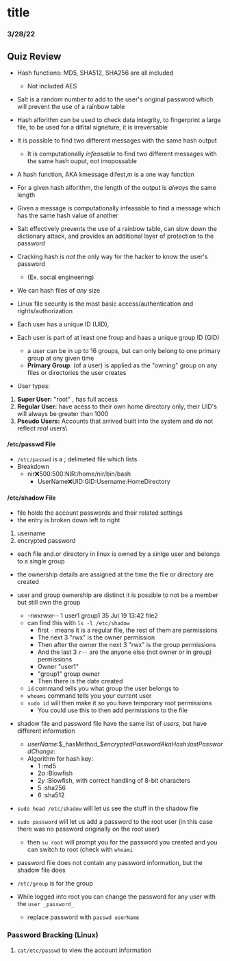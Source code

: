 # title
### 3/28/22

## Quiz Review
* Hash functions: MD5, SHA512, SHA256 are all included
  * Not included AES
* Salt is a random number to add to the user's original password which will prevent the use of a rainbow table
* Hash alforithm can be used to check data integrity, to fingerprint a large file, to be used for a difital signeture, it is irreversable
* It is possible to find two different messages with the same hash output
  * It is computationally _infeasable_ to find two different messages with the same hash ouput, not imopossable
* A hash function, AKA kmessage difest,m is a one way function
* For a given hash alforithm, the length of the output is _always_ the same length
* Given a message is computationally infeasable to find a message which has the same hash value of another
* Salt effectively prevents the use of a rainbow table, can slow down the dictionary attack, and provides an additional layer of protection to the password
* Cracking hash is *not* the only way for the hacker to know the user's password 
  * (Ex. social engineering)
* We can hash files of *any* size


* Linux file security is the most basic access/authentication and rights/authorization  
* Each user has a unique ID (UID),
* Each user is part of at least one froup and haas a unique group ID (GID)
  * a user can be in up to 16 groups, but can only belong to one primary group at any given time
  * **Primary Group**: (of a user) is applied as the "owning" group on any files or directories the user creates
* User types:

1. **Super User:** "root" , has full access
2. **Regular User:** have acess to their own home directory only, their UID's will always be greater than 1000
3. **Pseudo Users:** Accounts that arrived built into the system and do not reflect *real* users\

#### /etc/passwd File
* `/etc/passwd` is a ; delimeted file which lists 
* Breakdown
  * nir:x:500:500:NIR:/home/nir/bin/bash
    * UserName:x:UID:GID:Username:HomeDirectory

#### /etc/shadow File
* file holds the account passwords and their related settings
* the entry is broken down left to right

1. username
2. encrypted password
* each file and.or directory in linux is owned by a sinlge user and belongs to a single group
* the ownership details are assigned at the time the file or directory are created
* user and group ownership are distinct it is possible to not be a member but still own the group
  * -rwxrwxr-- 1 user1 group1 35 Jul 19 13:42 file2
  * can find this with `ls -l /etc/shadow`
    * first `-` means it is a regular file, the rest of them are permissions
    * The next 3 "rwx" is the owner permission 
    * Then after the owner the next 3 "rwx" is the group permissions
    * And the last 3 `r--` are the anyone else (not owner or in group) permissions
    * Owner "user1"
    * "group1" group owner
    * Then there is the date created
  * `id` command tells you what group the user belongs to
  * `whoami` command tells you your current user
  * `sudo id` will then make it so you have temporary root permissions
    * You could use this to then add permissions to the file
* shadow file and password file have the same list of *users*, but have different information
  * *userName*:$_hasMethod_$*encryptedPasswordAkaHash*:*lastPasswordChange*:
  * Algorithm for hash key:
    * $1$ :md5
    * $2a$ :Blowfish
    * $2y$ :Blowfish, with correct handling of 8-bit characters
    * $5$ :sha256
    * $6$ :sha512

* `sudo head /etc/shadow` will let us see the stuff in the shadow file
* `sudo password` will let us add a password to the root user (in this case there was no password originally on the root user)
  * then `su root` will prompt you for the password you created and you can switch to root (check with `whoami`
* password file does not contain any password information, but the shadow file does 
* `/etc/group` is for the group 
* While logged into root you can change the password for any user with the `user _password_`
  * replace password with `passwd userName`

### Password Bracking (Linux)
1. `cat/etc/passwd` to view the account information


